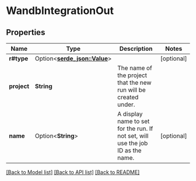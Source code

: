 # WandbIntegrationOut

## Properties

Name | Type | Description | Notes
------------ | ------------- | ------------- | -------------
**r#type** | Option<[**serde_json::Value**](.md)> |  | [optional]
**project** | **String** | The name of the project that the new run will be created under. | 
**name** | Option<**String**> | A display name to set for the run. If not set, will use the job ID as the name. | [optional]

[[Back to Model list]](../README.md#documentation-for-models) [[Back to API list]](../README.md#documentation-for-api-endpoints) [[Back to README]](../README.md)


